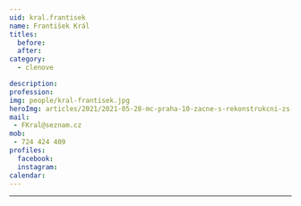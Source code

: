```yaml
---
uid: kral.frantisek
name: František Král
titles:
  before: 
  after:
category:
  - clenove

description: 
profession: 
img: people/kral-frantisek.jpg
heroImg: articles/2021/2021-05-28-mc-praha-10-zacne-s-rekonstrukcni-zs-v-olsinach.jpg
mail:
 - FKral@seznam.cz
mob: 
 - 724 424 409
profiles:
  facebook: 
  instagram: 
calendar: 
---
```



---
